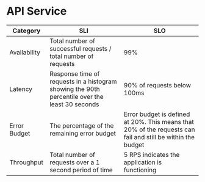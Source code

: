 # API Service

| Category     | SLI | SLO                                                                                                         |
|--------------|-----|-------------------------------------------------------------------------------------------------------------|
| Availability |Total number of successful requests / total number of requests  | 99%                                                                                                         |
| Latency      | Response time of requests in a histogram showing the 90th percentile over the least 30 seconds   | 90% of requests below 100ms                    |
| Error Budget | The percentage of the remaining error budget                  | Error budget is defined at 20%. This means that 20% of the requests can fail and still be within the budget                |
| Throughput   |Total number of requests over a 1 second period of time    | 5 RPS indicates the application is functioning                                                              |
